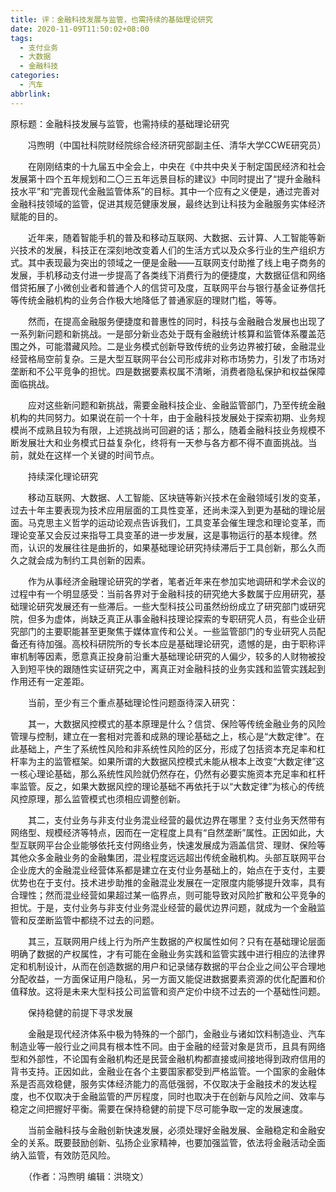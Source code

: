 ```yaml
---
title: 评：金融科技发展与监管，也需持续的基础理论研究
date: 2020-11-09T11:50:02+08:00
tags:
  - 支付业务
  - 大数据
  - 金融科技
categories:
  - 汽车
abbrlink:
---
```


原标题：金融科技发展与监管，也需持续的基础理论研究

　　冯煦明（中国社科院财经院综合经济研究部副主任、清华大学CCWE研究员）

　　在刚刚结束的十九届五中全会上，中央在《中共中央关于制定国民经济和社会发展第十四个五年规划和二〇三五年远景目标的建议》中同时提出了“提升金融科技水平”和“完善现代金融监管体系”的目标。其中一个应有之义便是，通过完善对金融科技领域的监管，促进其规范健康发展，最终达到让科技为金融服务实体经济赋能的目的。

　　近年来，随着智能手机的普及和移动互联网、大数据、云计算、人工智能等新兴技术的发展，科技正在深刻地改变着人们的生活方式以及众多行业的生产组织方式。其中表现最为突出的领域之一便是金融——互联网支付助推了线上电子商务的发展，手机移动支付进一步提高了各类线下消费行为的便捷度，大数据征信和网络借贷拓展了小微创业者和普通个人的信贷可及度，互联网平台与银行基金证券信托等传统金融机构的业务合作极大地降低了普通家庭的理财门槛，等等。

　　然而，在提高金融服务便捷度和普惠性的同时，科技与金融融合发展也出现了一系列新问题和新挑战。一是部分新业态处于既有金融统计核算和监管体系覆盖范围之外，可能潜藏风险。二是业务模式创新导致传统的业务边界被打破，金融混业经营格局空前复杂。三是大型互联网平台公司形成非对称市场势力，引发了市场对垄断和不公平竞争的担忧。四是数据要素权属不清晰，消费者隐私保护和权益保障面临挑战。

　　应对这些新问题和新挑战，需要金融科技企业、金融监管部门，乃至传统金融机构的共同努力。如果说在前一个十年，由于金融科技发展处于探索初期、业务规模尚不成熟且较为有限，上述挑战尚可回避的话；那么，随着金融科技业务规模不断发展壮大和业务模式日益复杂化，终将有一天参与各方都不得不直面挑战。当前，就处在这样一个关键的时间节点。

　　持续深化理论研究

　　移动互联网、大数据、人工智能、区块链等新兴技术在金融领域引发的变革，过去十年主要表现为技术应用层面的工具性变革，还尚未深入到更为基础的理论层面。马克思主义哲学的运动论观点告诉我们，工具变革会催生理念和理论变革，而理论变革又会反过来指导工具变革的进一步发展，这是事物运行的基本规律。然而，认识的发展往往是曲折的，如果基础理论研究持续滞后于工具创新，那么久而久之就会成为制约工具创新的因素。

　　作为从事经济金融理论研究的学者，笔者近年来在参加实地调研和学术会议的过程中有一个明显感受：当前各界对于金融科技的研究绝大多数属于应用研究，基础理论研究发展还有一些滞后。一些大型科技公司虽然纷纷成立了研究部门或研究院，但多为虚体，尚缺乏真正从事金融科技理论探索的专职研究人员，有些企业研究部门的主要职能甚至更聚焦于媒体宣传和公关。一些监管部门的专业研究人员配备还有待加强。高校科研院所的专长本应是基础理论研究，遗憾的是，由于职称评审机制等因素，愿意真正投身前沿重大基础理论研究的人偏少，较多的人财物被投入到短平快的跟随性实证研究之中，离真正对金融科技的业务实践和监管实践起到作用还有一定差距。

　　当前，至少有三个重点基础理论性问题亟待深入研究：

　　其一，大数据风控模式的基本原理是什么？信贷、保险等传统金融业务的风险管理与控制，建立在一套相对完善和成熟的理论基础之上，核心是“大数定律”。在此基础上，产生了系统性风险和非系统性风险的区分，形成了包括资本充足率和杠杆率为主的监管框架。如果所谓的大数据风控模式未能从根本上改变“大数定律”这一核心理论基础，那么系统性风险就仍然存在，仍然有必要实施资本充足率和杠杆率监管。反之，如果大数据风控的理论基础不再依托于以“大数定律”为核心的传统风控原理，那么监管模式也须相应调整创新。

　　其二，支付业务与非支付业务混业经营的最优边界在哪里？支付业务天然带有网络型、规模经济等特点，因而在一定程度上具有“自然垄断”属性。正因如此，大型互联网平台企业能够依托支付网络业务，快速发展成为涵盖信贷、理财、保险等其他众多金融业务的金融集团，混业程度远远超出传统金融机构。头部互联网平台企业庞大的金融混业经营体系都是建立在支付业务基础上的，始点在于支付，主要优势也在于支付。技术进步助推的金融混业发展在一定限度内能够提升效率，具有合理性；然而混业经营如果超过某一临界点，则可能导致对风险扩散和公平竞争的担忧。于是，支付业务与非支付业务混业经营的最优边界问题，就成为一个金融监管和反垄断监管中都绕不过去的问题。

　　其三，互联网用户线上行为所产生数据的产权属性如何？只有在基础理论层面明确了数据的产权属性，才有可能在金融业务实践和监管实践中进行相应的法律界定和机制设计，从而在创造数据的用户和记录储存数据的平台企业之间公平合理地分配收益，一方面保证用户隐私，另一方面又能促进数据要素资源的优化配置和价值释放。这将是未来大型科技公司监管和资产定价中绕不过去的一个基础性问题。

　　保持稳健的前提下寻求发展

　　金融是现代经济体系中极为特殊的一个部门，金融业与诸如饮料制造业、汽车制造业等一般行业之间具有根本性不同。由于金融的经营对象是货币，且具有网络型和外部性，不论国有金融机构还是民营金融机构都直接或间接地得到政府信用的背书支持。正因如此，金融业在各个主要国家都受到严格监管。一个国家的金融体系是否高效稳健，服务实体经济能力的高低强弱，不仅取决于金融技术的发达程度，也不仅取决于金融监管的严厉程度，同时也取决于在创新与风险之间、效率与稳定之间把握好平衡。需要在保持稳健的前提下尽可能争取一定的发展速度。

　　当前金融科技与金融创新快速发展，必须处理好金融发展、金融稳定和金融安全的关系。既要鼓励创新、弘扬企业家精神，也要加强监管，依法将金融活动全面纳入监管，有效防范风险。

　　（作者：冯煦明 编辑：洪晓文）